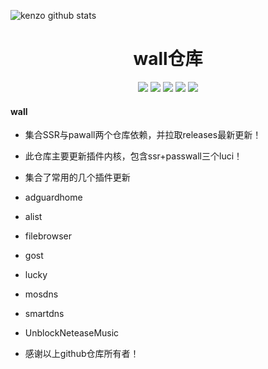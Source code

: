 ![kenzo github stats](https://github-readme-stats.vercel.app/api?username=kenzok8&show_icons=true&theme=merko)
<div align="center">
<h1 align="center">wall仓库</h1>
<img src="https://img.shields.io/github/issues/kenzok8/wall?color=green">
<img src="https://img.shields.io/github/stars/kenzok8/wall?color=yellow">
<img src="https://img.shields.io/github/forks/kenzok8/wall?color=orange">
<img src="https://img.shields.io/github/license/kenzok8/wall?color=ff69b4">
<img src="https://img.shields.io/github/languages/code-size/kenzok8/wall?color=blueviolet">
</div>


#### wall

*  集合SSR与pawall两个仓库依赖，并拉取releases最新更新！

*  此仓库主要更新插件内核，包含ssr+passwall三个luci！

*  集合了常用的几个插件更新

*  adguardhome
*  alist 
*  filebrowser 
*  gost 
*  lucky 
*  mosdns 
*  smartdns
*  UnblockNeteaseMusic

*  感谢以上github仓库所有者！
